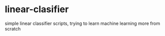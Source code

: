 # linear-clasifier
simple linear classifier scripts, trying to learn machine learning more from scratch
